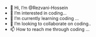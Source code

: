 - 👋 Hi, I’m @Rezvani-Hossein
- 👀 I’m interested in coding...
- 🌱 I’m currently learning coding ...
- 💞️ I’m looking to collaborate on coding..
- 📫 How to reach me through coding ...

<!---
Rezvani-Hossein/Rezvani-Hossein is a ✨ special ✨ repository because its `README.md` (this file) appears on your GitHub profile.
You can click the Preview link to take a look at your changes.
--->
